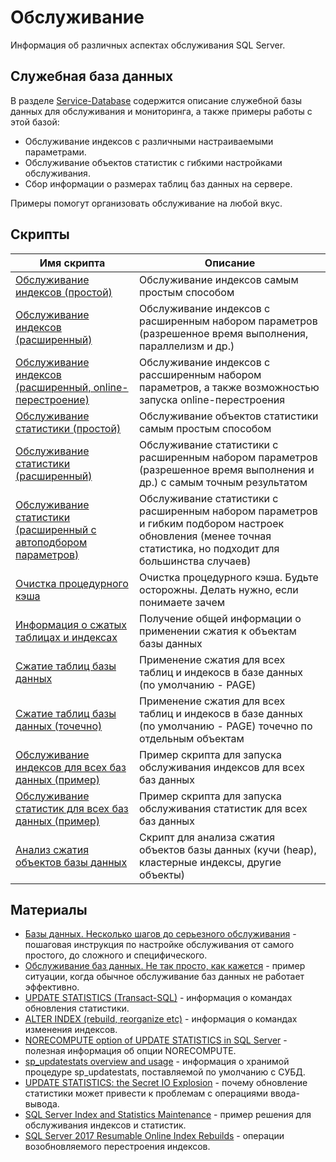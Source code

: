 # Обслуживание

Информация об различных аспектах обслуживания SQL Server.

## Служебная база данных

В разделе [Service-Database](Service-Database) содержится описание служебной базы данных для обслуживания и мониторинга, а также примеры работы с этой базой:

* Обслуживание индексов с различными настраиваемыми параметрами.
* Обслуживание объектов статистик с гибкими настройками обслуживания.
* Сбор информации о размерах таблиц баз данных на сервере.

Примеры помогут организовать обслуживание на любой вкус.

## Скрипты

| Имя скрипта | Описание |
| ----------- | -------- |
| [Обслуживание индексов (простой)](%D0%9E%D0%B1%D1%81%D0%BB%D1%83%D0%B6%D0%B8%D0%B2%D0%B0%D0%BD%D0%B8%D0%B5%20%D0%B8%D0%BD%D0%B4%D0%B5%D0%BA%D1%81%D0%BE%D0%B2%20(%D0%BF%D1%80%D0%BE%D1%81%D1%82%D0%BE%D0%B9).sql) | Обслуживание индексов самым простым способом |
| [Обслуживание индексов (расширенный)](%D0%9E%D0%B1%D1%81%D0%BB%D1%83%D0%B6%D0%B8%D0%B2%D0%B0%D0%BD%D0%B8%D0%B5%20%D0%B8%D0%BD%D0%B4%D0%B5%D0%BA%D1%81%D0%BE%D0%B2%20(%D1%80%D0%B0%D1%81%D1%88%D0%B8%D1%80%D0%B5%D0%BD%D0%BD%D1%8B%D0%B9).sql) | Обслуживание индексов с расширенным набором параметров (разрешенное время выполнения, параллелизм и др.) |
| [Обслуживание индексов (расширенный, online-перестроение)](%D0%9E%D0%B1%D1%81%D0%BB%D1%83%D0%B6%D0%B8%D0%B2%D0%B0%D0%BD%D0%B8%D0%B5%20%D0%B8%D0%BD%D0%B4%D0%B5%D0%BA%D1%81%D0%BE%D0%B2%20(%D1%80%D0%B0%D1%81%D1%88%D0%B8%D1%80%D0%B5%D0%BD%D0%BD%D1%8B%D0%B9%2C%20online-%D0%BF%D0%B5%D1%80%D0%B5%D1%81%D1%82%D1%80%D0%BE%D0%B5%D0%BD%D0%B8%D0%B5).sql) | Обслуживание индексов с рассширенным набором параметров, а также возможностью запуска online-перестроения |
| [Обслуживание статистики (простой)](%D0%9E%D0%B1%D1%81%D0%BB%D1%83%D0%B6%D0%B8%D0%B2%D0%B0%D0%BD%D0%B8%D0%B5%20%D1%81%D1%82%D0%B0%D1%82%D0%B8%D1%81%D1%82%D0%B8%D0%BA%D0%B8%20(%D0%BF%D1%80%D0%BE%D1%81%D1%82%D0%BE%D0%B9).sql) | Обслуживание объектов статистики самым простым способом |
| [Обслуживание статистики (расширенный)](%D0%9E%D0%B1%D1%81%D0%BB%D1%83%D0%B6%D0%B8%D0%B2%D0%B0%D0%BD%D0%B8%D0%B5%20%D1%81%D1%82%D0%B0%D1%82%D0%B8%D1%81%D1%82%D0%B8%D0%BA%D0%B8%20(%D1%80%D0%B0%D1%81%D1%88%D0%B8%D1%80%D0%B5%D0%BD%D0%BD%D1%8B%D0%B9).sql) | Обслуживание статистики с расширенным набором параметров (разрешенное время выполнения и др.) с самым точным результатом |
| [Обслуживание статистики (расширенный с автоподбором параметров)](%D0%9E%D0%B1%D1%81%D0%BB%D1%83%D0%B6%D0%B8%D0%B2%D0%B0%D0%BD%D0%B8%D0%B5%20%D1%81%D1%82%D0%B0%D1%82%D0%B8%D1%81%D1%82%D0%B8%D0%BA%D0%B8%20(%D1%80%D0%B0%D1%81%D1%88%D0%B8%D1%80%D0%B5%D0%BD%D0%BD%D1%8B%D0%B9%20%D1%81%20%D0%B0%D0%B2%D1%82%D0%BE%D0%BF%D0%BE%D0%B4%D0%B1%D0%BE%D1%80%D0%BE%D0%BC%20%D0%BF%D0%B0%D1%80%D0%B0%D0%BC%D0%B5%D1%82%D1%80%D0%BE%D0%B2).sql) | Обслуживание статистики с расширенным набором параметров и гибким подбором настроек обновления (менее точная статистика, но подходит для большинства случаев) |
| [Очистка процедурного кэша](%D0%9E%D1%87%D0%B8%D1%81%D1%82%D0%BA%D0%B0%20%D0%BF%D1%80%D0%BE%D1%86%D0%B5%D0%B4%D1%83%D1%80%D0%BD%D0%BE%D0%B3%D0%BE%20%D0%BA%D1%8D%D1%88%D0%B0.sql) | Очистка процедурного кэша. Будьте осторожны. Делать нужно, если понимаете зачем |
| [Информация о сжатых таблицах и индексах](%D0%98%D0%BD%D1%84%D0%BE%D1%80%D0%BC%D0%B0%D1%86%D0%B8%D1%8F%20%D0%BE%20%D1%81%D0%B6%D0%B0%D1%82%D1%8B%D1%85%20%D1%82%D0%B0%D0%B1%D0%BB%D0%B8%D1%86%D0%B0%D1%85%20%D0%B8%20%D0%B8%D0%BD%D0%B4%D0%B5%D0%BA%D1%81%D0%B0%D1%85.sql) | Получение общей информации о применении сжатия к объектам базы данных |
| [Сжатие таблиц базы данных](%D0%A1%D0%B6%D0%B0%D1%82%D0%B8%D0%B5%20%D1%82%D0%B0%D0%B1%D0%BB%D0%B8%D1%86%20%D0%B1%D0%B0%D0%B7%D1%8B%20%D0%B4%D0%B0%D0%BD%D0%BD%D1%8B%D1%85.sql) | Применение сжатия для всех таблиц и индекосв в базе данных (по умолчанию - PAGE) |
| [Сжатие таблиц базы данных (точечно)](%D0%A1%D0%B6%D0%B0%D1%82%D0%B8%D0%B5%20%D1%82%D0%B0%D0%B1%D0%BB%D0%B8%D1%86%20%D0%B1%D0%B0%D0%B7%D1%8B%20%D0%B4%D0%B0%D0%BD%D0%BD%D1%8B%D1%85%20(%D1%82%D0%BE%D1%87%D0%B5%D1%87%D0%BD%D0%BE).sql) | Применение сжатия для всех таблиц и индекосв в базе данных (по умолчанию - PAGE) точечно по отдельным объектам |
| [Обслуживание индексов для всех баз данных (пример)](%D0%9E%D0%B1%D1%81%D0%BB%D1%83%D0%B6%D0%B8%D0%B2%D0%B0%D0%BD%D0%B8%D0%B5%20%D0%B8%D0%BD%D0%B4%D0%B5%D0%BA%D1%81%D0%BE%D0%B2%20%D0%B4%D0%BB%D1%8F%20%D0%B2%D1%81%D0%B5%D1%85%20%D0%B1%D0%B0%D0%B7%20%D0%B4%D0%B0%D0%BD%D0%BD%D1%8B%D1%85%20(%D0%BF%D1%80%D0%B8%D0%BC%D0%B5%D1%80).sql) | Пример скрипта для запуска обслуживания индексов для всех баз данных |
| [Обслуживание статистик для всех баз данных (пример)](%D0%9E%D0%B1%D1%81%D0%BB%D1%83%D0%B6%D0%B8%D0%B2%D0%B0%D0%BD%D0%B8%D0%B5%20%D1%81%D1%82%D0%B0%D1%82%D0%B8%D1%81%D1%82%D0%B8%D0%BA%20%D0%B4%D0%BB%D1%8F%20%D0%B2%D1%81%D0%B5%D1%85%20%D0%B1%D0%B0%D0%B7%20%D0%B4%D0%B0%D0%BD%D0%BD%D1%8B%D1%85%20(%D0%BF%D1%80%D0%B8%D0%BC%D0%B5%D1%80).sql) | Пример скрипта для запуска обслуживания статистик для всех баз данных |
| [Анализ сжатия объектов базы данных](%D0%98%D0%BD%D1%84%D0%BE%D1%80%D0%BC%D0%B0%D1%86%D0%B8%D1%8F%20%D0%BE%20%D1%81%D0%B6%D0%B0%D1%82%D0%B8%D0%B8%20%D0%BE%D0%B1%D1%8A%D0%B5%D0%BA%D1%82%D0%BE%D0%B2%20(heap%2C%20%D0%BA%D0%BB%D0%B0%D1%81%D1%82%D0%B5%D1%80%D0%BD%D1%8B%D0%B5%20%D0%B8%D0%BD%D0%B4%D0%B5%D0%BA%D1%81%D1%8B%20%D0%B8%20%D0%B4%D1%80.).sql) | Скрипт для анализа сжатия объектов базы данных (кучи (heap), кластерные индексы, другие объекты) |

## Материалы

* [Базы данных. Несколько шагов до серьезного обслуживания](https://ypermitin.github.io/sqlserver/2022/05/22/Базы-данных.-Несколько-шагов-до-серьезного-обслуживания.html) - пошаговая инструкция по настройке обслуживания от самого простого, до сложного и специфического.
* [Обслуживание баз данных. Не так просто, как кажется](https://ypermitin.github.io/sqlserver/2019/10/14/Обслуживание-баз-данных.-Не-так-просто,-как-кажется.html) - пример ситуации, когда обычное обслуживание баз данных не работает эффективно.
* [UPDATE STATISTICS (Transact-SQL)](https://docs.microsoft.com/ru-ru/sql/t-sql/statements/update-statistics-transact-sql?view=sql-server-ver15) - информация о командах обновления статистики.
* [ALTER INDEX (rebuild, reorganize etc)](https://docs.microsoft.com/ru-ru/sql/t-sql/statements/alter-index-transact-sql?view=sql-server-ver15) - информация о командах изменения индексов.
* [NORECOMPUTE option of UPDATE STATISTICS in SQL Server](https://www.mssqltips.com/sqlservertip/1056/norecompute-option-of-update-statistics-in-sql-server/) - полезная информация об опции NORECOMPUTE.
* [sp_updatestats overview and usage](https://www.sqlshack.com/sp_updatestats-overview-and-usage/) - информация о хранимой процедуре sp_updatestats, поставляемой по умолчанию с СУБД.
* [UPDATE STATISTICS: the Secret IO Explosion](https://www.brentozar.com/archive/2014/01/update-statistics-the-secret-io-explosion/) - почему обновление статистики может привести к проблемам с операциями ввода-вывода.
* [SQL Server Index and Statistics Maintenance](https://ola.hallengren.com/sql-server-index-and-statistics-maintenance.html) - пример решения для обслуживания индексов и статистик.
* [SQL Server 2017 Resumable Online Index Rebuilds](https://www.mssqltips.com/sqlservertip/4987/sql-server-2017-resumable-online-index-rebuilds/) - операции возобновляемого перестроения индексов.
